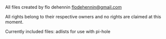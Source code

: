 All files created by flo dehennin
flodehennin@gmail.com

All rights belong to their respective owners and no rights are claimed at this moment.

Currently included files: adlists for use with pi-hole
